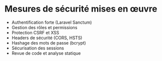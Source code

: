 # Mesures de sécurité mises en œuvre

- Authentification forte (Laravel Sanctum)
- Gestion des rôles et permissions
- Protection CSRF et XSS
- Headers de sécurité (CORS, HSTS)
- Hashage des mots de passe (bcrypt)
- Sécurisation des sessions
- Revue de code et analyse statique

